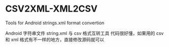 # CSV2XML-XML2CSV
Tools for Android strings.xml format convertion

Android 字符串文件 string.xml 与 csv 格式互转工具
代码很好懂，如果用的 csv 和 xml 格式有不一样的地方，直接修改源码就可以
